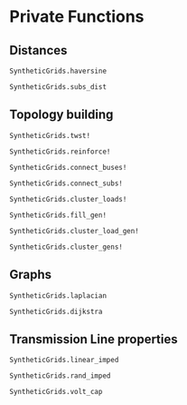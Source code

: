 # Private Functions

## Distances
```@docs
SyntheticGrids.haversine

SyntheticGrids.subs_dist
```

## Topology building
```@docs
SyntheticGrids.twst!

SyntheticGrids.reinforce!

SyntheticGrids.connect_buses!

SyntheticGrids.connect_subs!

SyntheticGrids.cluster_loads!

SyntheticGrids.fill_gen!

SyntheticGrids.cluster_load_gen!

SyntheticGrids.cluster_gens!
```

## Graphs
```@docs
SyntheticGrids.laplacian

SyntheticGrids.dijkstra
```

## Transmission Line properties
```@docs
SyntheticGrids.linear_imped

SyntheticGrids.rand_imped

SyntheticGrids.volt_cap
```
